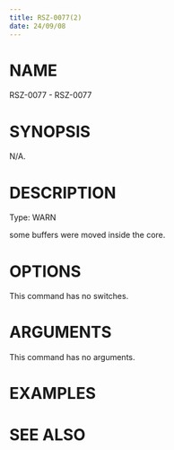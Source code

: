 ```yaml
---
title: RSZ-0077(2)
date: 24/09/08
---
```


# NAME

RSZ-0077 - RSZ-0077

# SYNOPSIS

N/A.

# DESCRIPTION

Type: WARN

some buffers were moved inside the core.

# OPTIONS

This command has no switches.

# ARGUMENTS

This command has no arguments.

# EXAMPLES

# SEE ALSO
